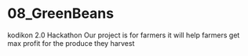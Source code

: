 # 08_GreenBeans
kodikon 2.0 Hackathon 
Our project is for farmers
it will help farmers get max profit for the produce they harvest


